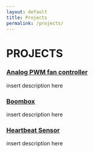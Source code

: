 ```yaml
---
layout: default
title: Projects
permalink: /projects/
---
```


# PROJECTS
### [Analog PWM fan controller](../PWM/)
insert description here
### [Boombox](../boombox/)
insert description here
### [Heartbeat Sensor](../hrsense/)
insert description here
